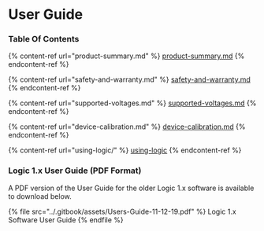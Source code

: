 # User Guide

### **Table Of Contents**

{% content-ref url="product-summary.md" %}
[product-summary.md](product-summary.md)
{% endcontent-ref %}

{% content-ref url="safety-and-warranty.md" %}
[safety-and-warranty.md](safety-and-warranty.md)
{% endcontent-ref %}

{% content-ref url="supported-voltages.md" %}
[supported-voltages.md](supported-voltages.md)
{% endcontent-ref %}

{% content-ref url="device-calibration.md" %}
[device-calibration.md](device-calibration.md)
{% endcontent-ref %}

{% content-ref url="using-logic/" %}
[using-logic](using-logic/)
{% endcontent-ref %}



### Logic 1.x User Guide (PDF Format)

A PDF version of the User Guide for the older Logic 1.x software is available to download below.

{% file src="../.gitbook/assets/Users-Guide-11-12-19.pdf" %}
Logic 1.x Software User Guide
{% endfile %}

